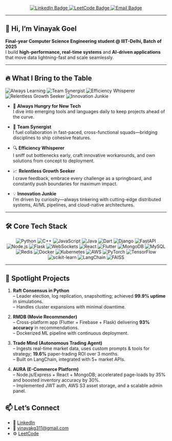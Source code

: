 <p align="center">
  <a href="https://www.linkedin.com/in/vinayak-goel-612540231/" target="_blank">
    <img src="https://img.shields.io/badge/LinkedIn-Connect-blue?style=flat-square&logo=linkedin" alt="LinkedIn Badge" />
  </a>
  <a href="https://leetcode.com/u/vinayakg311/" target="_blank">
    <img src="https://img.shields.io/badge/LeetCode-Solved-orange?style=flat-square&logo=leetcode" alt="LeetCode Badge" />
  </a>
  <a href="mailto:vinayakg311@gmail.com">
    <img src="https://img.shields.io/badge/Email-vinayakg311%40gmail.com-red?style=flat-square&logo=gmail" alt="Email Badge" />
  </a>
</p>

---

## 👋 Hi, I’m Vinayak Goel
**Final-year Computer Science Engineering student @ IIIT-Delhi, Batch of 2025**  
I build **high-performance, real-time systems** and **AI-driven applications** that move data lightning-fast and scale seamlessly.  

---

## 🔥 What I Bring to the Table

<p align="left">
  <img src="https://img.shields.io/badge/Tech-Learning-4B8BBE?style=flat-square&logo=bootstrap&logoColor=white" alt="Always Learning" />
  <img src="https://img.shields.io/badge/Team-Collaboration-00A86B?style=flat-square&logo=slack&logoColor=white" alt="Team Synergist" />
  <img src="https://img.shields.io/badge/Efficiency-Optimization-FFC300?style=flat-square&logo=zapier&logoColor=white" alt="Efficiency Whisperer" />
  <img src="https://img.shields.io/badge/Growth-Mindset-FF5733?style=flat-square&logo=groww&logoColor=white" alt="Relentless Growth Seeker" />
  <img src="https://img.shields.io/badge/Innovation-Curious-8A2BE2?style=flat-square&logo=vscode&logoColor=white" alt="Innovation Junkie" />
</p>

- 🚀 **Always Hungry for New Tech**  
  I dive into emerging tools and languages daily to keep projects ahead of the curve.

- 🤝 **Team Synergist**  
  I fuel collaboration in fast-paced, cross-functional squads—bridging disciplines to ship cohesive features.

- 🔍 **Efficiency Whisperer**  
  I sniff out bottlenecks early, craft innovative workarounds, and own solutions from concept to deployment.

- 📈 **Relentless Growth Seeker**  
  I crave feedback, embrace every challenge as a springboard, and constantly push boundaries for maximum impact.

- 💡 **Innovation Junkie**  
  I’m driven by curiosity—always tinkering with cutting-edge distributed systems, AI/ML pipelines, and cloud-native architectures.

---

## 🛠️ Core Tech Stack

<p align="center">
  <!-- Languages -->
  <img src="https://img.shields.io/badge/-Python-3776AB?style=flat-square&logo=python&logoColor=white" alt="Python" />
  <img src="https://img.shields.io/badge/-C%2B%2B-00599C?style=flat-square&logo=c%2B%2B&logoColor=white" alt="C++" />
  <img src="https://img.shields.io/badge/-JavaScript-F7DF1E?style=flat-square&logo=javascript&logoColor=black" alt="JavaScript" />
  <img src="https://img.shields.io/badge/-Java-007396?style=flat-square&logo=java&logoColor=white" alt="Java" />
  <img src="https://img.shields.io/badge/-Dart-0175C2?style=flat-square&logo=dart&logoColor=white" alt="Dart" />

  <!-- Backend & Frameworks -->
  <img src="https://img.shields.io/badge/-Django-092E20?style=flat-square&logo=django&logoColor=white" alt="Django" />
  <img src="https://img.shields.io/badge/-FastAPI-009688?style=flat-square&logo=fastapi&logoColor=white" alt="FastAPI" />
  <img src="https://img.shields.io/badge/-Node.js-339933?style=flat-square&logo=node.js&logoColor=white" alt="Node.js" />
  <img src="https://img.shields.io/badge/-Flask-000000?style=flat-square&logo=flask&logoColor=white" alt="Flask" />
  <img src="https://img.shields.io/badge/-WebSockets-01A9DB?style=flat-square&logo=websockets&logoColor=white" alt="WebSockets" />

  <!-- Frontend -->
  <img src="https://img.shields.io/badge/-React-20232A?style=flat-square&logo=react&logoColor=61DAFB" alt="React" />
  <img src="https://img.shields.io/badge/-Flutter-02569B?style=flat-square&logo=flutter&logoColor=white" alt="Flutter" />

  <!-- Databases & Infra -->
  <img src="https://img.shields.io/badge/-MongoDB-47A248?style=flat-square&logo=mongodb&logoColor=white" alt="MongoDB" />
  <img src="https://img.shields.io/badge/-MySQL-003B57?style=flat-square&logo=mysql&logoColor=white" alt="MySQL" />
  <img src="https://img.shields.io/badge/-Redis-DC382D?style=flat-square&logo=redis&logoColor=white" alt="Redis" />
  <img src="https://img.shields.io/badge/-Docker-2496ED?style=flat-square&logo=docker&logoColor=white" alt="Docker" />
  <img src="https://img.shields.io/badge/-Kubernetes-326CE5?style=flat-square&logo=kubernetes&logoColor=white" alt="Kubernetes" />
  <img src="https://img.shields.io/badge/-AWS-232F3E?style=flat-square&logo=amazon-aws&logoColor=white" alt="AWS" />

  <!-- AI/ML -->
  <img src="https://img.shields.io/badge/-PyTorch-EF4444?style=flat-square&logo=pytorch&logoColor=white" alt="PyTorch" />
  <img src="https://img.shields.io/badge/-TensorFlow-FF6F00?style=flat-square&logo=tensorflow&logoColor=white" alt="TensorFlow" />
  <img src="https://img.shields.io/badge/-scikit--learn-F7931E?style=flat-square&logo=scikit-learn&logoColor=white" alt="scikit-learn" />
  <img src="https://img.shields.io/badge/-LangChain-4B8BBE?style=flat-square&logo=python&logoColor=white" alt="LangChain" />
  <img src="https://img.shields.io/badge/-FAISS-005A9F?style=flat-square&logo=python&logoColor=white" alt="FAISS" />
</p>

---

## 🚀 Spotlight Projects
1. **Raft Consensus in Python**  
   – Leader election, log replication, snapshotting; achieved **99.9% uptime** in simulations.  
   – Handles cluster expansions with minimal downtime.

2. **RMDB (Movie Recommender)**  
   – Cross-platform app (Flutter + Firebase + Flask) delivering **93% accuracy** in recommendations.  
   – Dockerized ML pipeline with continuous deployment.

3. **Trade Mind (Autonomous Trading Agent)**  
   – Ingests real-time market data, uses custom prompts & tools for strategy; **19.6%** paper-trading ROI over 3 months.  
   – Built on LangChain, integrated with 5+ market APIs.

4. **AURA (E-Commerce Platform)**  
   – Node.js/Express + React + MongoDB; accelerated page-loads by 35% and boosted inventory accuracy by 30%.  
   – Implemented JWT auth, AWS S3 asset storage, and a scalable admin panel.



## 📫 Let’s Connect
- 🔗 [LinkedIn](https://www.linkedin.com/in/vinayak-goel-612540231/)  
- 📨 vinayakg311@gmail.com  
- ⚙️ [LeetCode](https://leetcode.com/u/vinayakg311/)  
